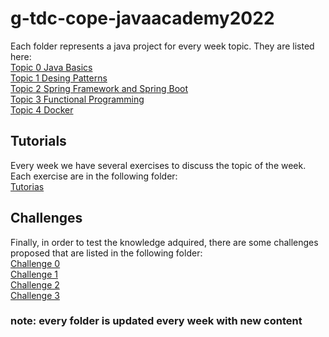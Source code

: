 # g-tdc-cope-javaacademy2022

Each folder represents a java project for every week topic. They are listed here:\
[Topic 0 Java Basics](https://github.com/mateo-tavera/g-tdc-cope-javaacademy2022/tree/main/Topic%200_Introduction/ExercisesOnJavaBasics)\
[Topic 1 Desing Patterns](https://github.com/mateo-tavera/g-tdc-cope-javaacademy2022/tree/main/Topic_1_Desing_Patterns)\
[Topic 2 Spring Framework and Spring Boot](https://github.com/mateo-tavera/g-tdc-cope-javaacademy2022/tree/main/Topic_2_Spring_Framework/videogames)\
[Topic 3 Functional Programming](https://github.com/mateo-tavera/g-tdc-cope-javaacademy2022/tree/main/Topic_3_functional_programming)\
[Topic 4 Docker](https://github.com/mateo-tavera/g-tdc-cope-javaacademy2022/tree/main/Topic_4_Docker)

## Tutorials
Every week we have several exercises to discuss the topic of the week. Each exercise are in the following folder:\
[Tutorias](https://github.com/mateo-tavera/g-tdc-cope-javaacademy2022/tree/main/Tutorias)


## Challenges
Finally, in order to test the knowledge adquired, there are some challenges proposed that are listed in the following folder:\
[Challenge 0](https://github.com/mateo-tavera/g-tdc-cope-javaacademy2022/tree/main/Challenge/src/topic_0_java_basics)\
[Challenge 1](https://github.com/mateo-tavera/g-tdc-cope-javaacademy2022/tree/main/Challenge/src/topic_1_design_patterns)\
[Challenge 2](https://github.com/mateo-tavera/g-tdc-cope-javaacademy2022/tree/main/Challenge/topic_2_spring)\
[Challenge 3](https://github.com/mateo-tavera/g-tdc-cope-javaacademy2022/tree/main/Challenge/src/topic_3_functional_programming)

### note: every folder is updated every week with new content
